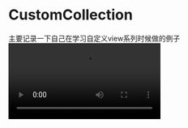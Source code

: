 # CustomCollection

主要记录一下自己在学习自定义view系列时候做的例子
![进度示例](https://github.com/Android-Star/CustomCollection/blob/master/ScreenCapture/2019-01-15%2016-43-47.mp4)
